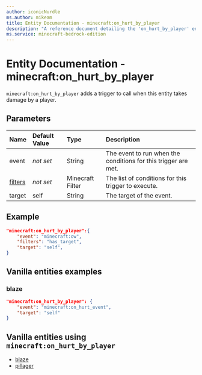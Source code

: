 ```yaml
---
author: iconicNurdle
ms.author: mikeam
title: Entity Documentation - minecraft:on_hurt_by_player
description: "A reference document detailing the 'on_hurt_by_player' entity trigger"
ms.service: minecraft-bedrock-edition
---
```


# Entity Documentation - minecraft:on_hurt_by_player

`minecraft:on_hurt_by_player` adds a trigger to call when this entity takes damage by a player.

## Parameters

|Name |Default Value  |Type  |Description  |
|:----------|:----------|:----------|:----------|
|event|*not set* | String|  The event to run when the conditions for this trigger are met. |
|[filters](../FilterList.md)|*not set* | Minecraft Filter| The list of conditions for this trigger to execute. |
|target| self| String| The target of the event. |

## Example

```json
"minecraft:on_hurt_by_player":{
    "event": "minecraft:ow",
    "filters": "has_target",
    "target": "self",
}
```

## Vanilla entities examples

### blaze

```json
"minecraft:on_hurt_by_player": {
    "event": "minecraft:on_hurt_event",
    "target": "self"
}
```

## Vanilla entities using `minecraft:on_hurt_by_player`

- [blaze](../../../../Source/VanillaBehaviorPack_Snippets/entities/blaze.md)
- [pillager](../../../../Source/VanillaBehaviorPack_Snippets/entities/pillager.md)
